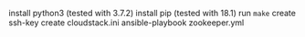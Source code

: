 install python3 (tested with 3.7.2)
install pip (tested with 18.1)
run `make`
create ssh-key
create cloudstack.ini
ansible-playbook zookeeper.yml
